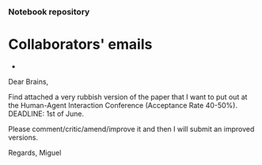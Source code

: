 ### Notebook repository


# Collaborators' emails
*

Dear Brains,

Find attached a very rubbish version of the paper that I want to put out at
the Human-Agent Interaction Conference (Acceptance Rate 40-50%). DEADLINE: 1st of June.

Please comment/critic/amend/improve it and then I will submit an improved versions.

Regards,
Miguel
